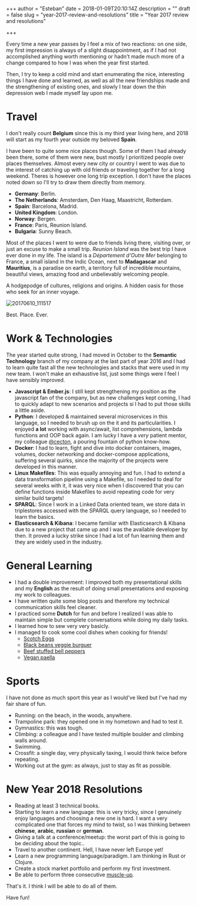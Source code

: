 +++
author = "Esteban"
date = 2018-01-09T20:10:14Z
description = ""
draft = false
slug = "year-2017-review-and-resolutions"
title = "Year 2017 review and resolutions"

+++


Every time a new year passes by I feel a mix of two reactions: on one side, my first impression is always of a slight disappointment, as if I had not accomplished anything worth mentioning or hadn't made much more of a change compared to how I was when the year first started.

Then, I try to keep a cold mind and start enumerating the nice, interesting things I have done and learned, as well as all the new friendships made and the strengthening of existing ones, and slowly I tear down the thin depression web I made myself lay upon me.



# Travel

I don't really count **Belgium** since this is my third year living here, and 2018 will start as my fourth year outside my beloved **Spain**.

I have been to quite some nice places though. Some of them I had already been there, some of them were new, bust mostly I prioritized people over places themselves. Almost every new city or country I went to was due to the interest of catching up with old friends or traveling together for a long weekend. Theres is however one long trip exception. I don't have the places noted down so I'll try to draw them directly from memory.

* **Germany**: Berlin.
* **The Netherlands**: Amsterdam, Den Haag, Maastricht, Rotterdam.
* **Spain**: Barcelona, Madrid.
* **United Kingdom**: London.
* **Norway**: Bergen.
* **France**: Paris, Reunion Island.
* **Bulgaria**: Sunny Beach.

Most of the places I went to were due to friends living there, visiting over, or just an excuse to make a small trip. *Reunion Island* was the best trip I have ever done in my life. The island is a *Département d'Outre Mer* belonging to France, a small island in the Indic Ocean, next to **Madagascar** and **Mauritius**, is a paradise on earth, a territory full of incredible mountains, beautiful views, amazing food and unbelievably welcoming people.

A hodgepodge of cultures, religions and origins. A hidden oasis for those who seek for an inner voyage.

![20170610_111517](/content/images/2018/01/20170610_111517.jpg)

Best. Place. Ever.


# Work & Technologies

The year started quite strong, I had moved in October to the **Semantic Technology** branch of my company at the last part of year 2016 and I had to learn quite fast all the new technologies and stacks that were used in my new team. I won't make an exhaustive list, just some things were I feel I have sensibly improved.

* **Javascript & Ember.js**: I still kept strengthening my position as the javascript fan of the company, but as new challenges kept coming, I had to quickly adapt to new scenarios and projects si I had to put those skills a little aside.
* **Python**: I developed & maintained several microservices in this language, so I needed to brush up on the it and its particularities. I enjoyed **a lot** working with async/await, list comprehensions, lambda functions and OOP back again. I am lucky I have a *very* patient mentor, my colleague [@cecton](https://twitter.com/CecileTonglet), a pouring fountain of python know-how.
* **Docker**: I had to learn, fight and dive into docker containers, images, volumes, docker networking and docker-compose applications, suffering several quirks, since the majority of the projects were developed in this manner.
* **Linux Makefiles**: This was equally annoying and fun. I had to extend a data transformation pipeline using a Makefile, so I needed to deal for several weeks with it, it was very nice when I discovered that you can define functions inside Makefiles to avoid repeating code for very similar build targets!
* **SPARQL**: Since I work in a Linked Data oriented team, we store data in triplestores accessed with the SPARQL query language, so I needed to learn the basics.
* **Elasticsearch & Kibana**: I became familiar with Elasticsearch & Kibana due to a new project that came up and I was the available developer by then. It proved a lucky strike since I had a lot of fun learning them and they are widely used in the industry.





# General Learning

* I had a double improvement: I improved both my presentational skills and my **English** as the result of doing small presentations and exposing my work to colleagues.
* I have written quite some blog posts and therefore my technical communication skills feel cleaner.
* I practiced some **Dutch** for fun and before I realized I was able to maintain simple but complete conversations while doing my daily tasks.
* I learned how to sew very very basicly.
* I managed to cook some cool dishes when cooking for friends!
  - [Scotch Eggs](http://allrecipes.com/recipe/9482/scotch-eggs/)
  - [Black beans veggie burguer](http://allrecipes.com/recipe/85452/homemade-black-bean-veggie-burgers/)
  - [Beef stuffed bell peppers](http://allrecipes.com/recipe/236359/beef-and-rice-stuffed-bell-peppers/)
  - [Vegan paella](http://allrecipes.com/recipe/238153/vegan-paella/)



# Sports

I have not done as much sport this year as I would've liked but I've had my fair share of fun.

* Running: on the beach, in the woods, anywhere.
* Trampoline park: they opened one in my hometown and had to test it.
* Gymnastics: this was tough.
* Climbing: a colleague and I have tested multiple boulder and climbing walls around.
* Swimming.
* Crossfit: a single day, very physically taxing, I would think twice before repeating.
* Working out at the gym: as always, just to stay as fit as possible.

# New Year 2018 Resolutions

* Reading at least 3 technical books.
* Starting to learn a new language: this is very tricky, since I genuinely enjoy languages and choosing a new one is hard. I want a very complicated one that forces my mind to twist, so I was thinking between **chinese**, **arabic**, **russian** or **german**.
* Giving a talk at a conference/meetup: the worst part of this is going to be deciding about the topic..
* Travel to another continent. Hell, I have never left Europe yet!
* Learn a new programming language/paradigm. I am thinking in Rust or Clojure.
* Create a stock market portfolio and perform my first investment.
* Be able to perform three consecutive [muscle-up](https://en.wikipedia.org/wiki/Muscle-up).


That's it. I think I will be able to do all of them.


Have fun!

